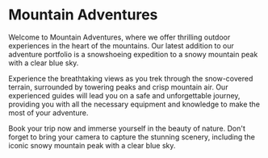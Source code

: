 <!--
Write me markdown content of website with wallpaper:

"A snowy mountain peak with a clear blue sky"

The header of the page should not be copy of the text but rather a real content of the website which is using this wallpaper.
-->

<!--font:Montserrat-->

# Mountain Adventures

Welcome to Mountain Adventures, where we offer thrilling outdoor experiences in the heart of the mountains. Our latest addition to our adventure portfolio is a snowshoeing expedition to a snowy mountain peak with a clear blue sky. 

Experience the breathtaking views as you trek through the snow-covered terrain, surrounded by towering peaks and crisp mountain air. Our experienced guides will lead you on a safe and unforgettable journey, providing you with all the necessary equipment and knowledge to make the most of your adventure.

Book your trip now and immerse yourself in the beauty of nature. Don't forget to bring your camera to capture the stunning scenery, including the iconic snowy mountain peak with a clear blue sky.
